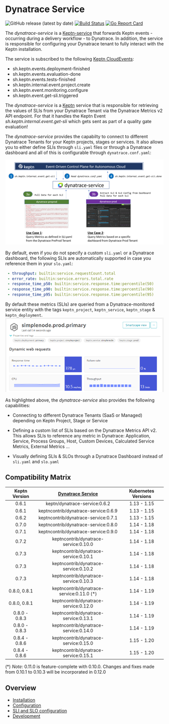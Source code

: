 # Dynatrace Service

![GitHub release (latest by date)](https://img.shields.io/github/v/release/keptn-contrib/dynatrace-service)
[![Build Status](https://travis-ci.org/keptn-contrib/dynatrace-service.svg?branch=master)](https://travis-ci.org/keptn-contrib/dynatrace-service)
[![Go Report Card](https://goreportcard.com/badge/github.com/keptn-contrib/dynatrace-service)](https://goreportcard.com/report/github.com/keptn-contrib/dynatrace-service)

The *dynatrace-service* is a [Keptn-service](https://keptn.sh) that forwards Keptn events - occurring during a delivery workflow - to Dynatrace. In addition, the service is responsible for configuring your Dynatrace tenant to fully interact with the Keptn installation.
 
The service is subscribed to the following [Keptn CloudEvents](https://github.com/keptn/spec/blob/master/cloudevents.md):

- sh.keptn.events.deployment-finished
- sh.keptn.events.evaluation-done
- sh.keptn.events.tests-finished
- sh.keptn.internal.event.project.create
- sh.keptn.event.monitoring.configure
- sh.keptn.event.get-sli.triggered

The *dynatrace-service* is a [Keptn](https://keptn.sh) service that is responsible for retrieving the values of SLIs from your Dynatrace Tenant via the Dynatrace Metrics v2 API endpoint. For that it handles the Keptn Event *sh.keptn.internal.event.get-sli* which gets sent as part of a quality gate evaluation!

The *dynatrace-service* provides the capabilty to connect to different Dynatrace Tenants for your Keptn projects, stages or services. It also allows you to either define SLIs through `sli.yaml` files or through a Dynatrace dashboard and all of this is configurable through `dynatrace.conf.yaml`:

![](./documentation/images/dynatraceserviceoverview.png)

By default, even if you do not specify a custom `sli.yaml` or a Dynatrace dashboard, the following SLIs are automatically supported in case you reference them in your `slo.yaml`:

```yaml
 - throughput: builtin:service.requestCount.total
 - error_rate: builtin:service.errors.total.rate
 - response_time_p50: builtin:service.response.time:percentile(50)
 - response_time_p90: builtin:service.response.time:percentile(90)
 - response_time_p95: builtin:service.response.time:percentile(95)
```

By default these metrics (SLIs) are queried from a Dynatrace-monitored service entity with the tags `keptn_project`, `keptn_service`, `keptn_stage` & `keptn_deployment`.
![](./documentation/images/defaultdynatracetags.png)

As highlighted above, the *dynatrace-service* also provides the following capabilities:

* Connecting to different Dynatrace Tenants (SaaS or Managed) depending on Keptn Project, Stage or Service

* Defining a custom list of SLIs based on the Dynatrace Metrics API v2. This allows SLIs to reference any metric in Dynatrace: Application, Service, Process Groups, Host, Custom Devices, Calculated Service Metrics, External Metrics ...

* Visually defining SLIs & SLOs through a Dynatrace Dashboard instead of `sli.yaml` and `slo.yaml`

## Compatibility Matrix

| Keptn Version    | [Dynatrace Service](https://hub.docker.com/r/keptncontrib/dynatrace-service/tags?page=1&ordering=last_updated) | Kubernetes Versions                      |
|:----------------:|:----------------------------------------:|:----------------------------------------:|
|       0.6.1      | keptn/dynatrace-service:0.6.2            | 1.13 - 1.15                              |
|       0.6.1      | keptncontrib/dynatrace-service:0.6.9     | 1.13 - 1.15                              |
|       0.6.2      | keptncontrib/dynatrace-service:0.7.1     | 1.13 - 1.15                              |
|       0.7.0      | keptncontrib/dynatrace-service:0.8.0     | 1.14 - 1.18                              |
|       0.7.1      | keptncontrib/dynatrace-service:0.9.0     | 1.14 - 1.18                              |
|       0.7.2      | keptncontrib/dynatrace-service:0.10.0     | 1.14 - 1.18                             |
|       0.7.3      | keptncontrib/dynatrace-service:0.10.1     | 1.14 - 1.18                            |
|       0.7.3      | keptncontrib/dynatrace-service:0.10.2     | 1.14 - 1.18                            |
|       0.7.3      | keptncontrib/dynatrace-service:0.10.3     | 1.14 - 1.18                            |
|       0.8.0, 0.8.1      | keptncontrib/dynatrace-service:0.11.0 (*)    | 1.14 - 1.19                            |
|       0.8.0, 0.8.1      | keptncontrib/dynatrace-service:0.12.0    | 1.14 - 1.19                            |
|       0.8.0 - 0.8.3     | keptncontrib/dynatrace-service:0.13.1    | 1.14 - 1.19                            |
|       0.8.0 - 0.8.3     | keptncontrib/dynatrace-service:0.14.0    | 1.14 - 1.19                            |
|       0.8.4 - 0.8.6     | keptncontrib/dynatrace-service:0.15.0    | 1.15 - 1.20                        |
|       0.8.4 - 0.8.6     | keptncontrib/dynatrace-service:0.15.1    | 1.15 - 1.20                        |

(*) *Note:* 0.11.0 is feature-complete with 0.10.0. Changes and fixes made from 0.10.1 to 0.10.3 will be incorporated in 0.12.0

## Overview
- [Installation](./documentation/installation.md)
- [Configuration](./documentation/configuration.md)
- [SLI and SLO configuration](./documentation/sli-configuration.md)
- [Development](./documentation/development.md)





